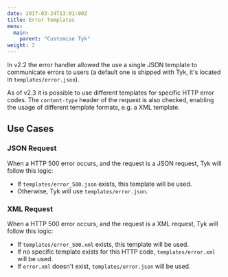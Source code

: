 ```yaml
---
date: 2017-03-24T13:01:00Z
title: Error Templates
menu:
  main:
    parent: "Customise Tyk"
weight: 2 
---
```


In v2.2 the error handler allowed the use a single JSON template to communicate errors to users (a default one is shipped with Tyk, it's located in `templates/error.json`).

As of v2.3 it is possible to use different templates for specific HTTP error codes. The `content-type` header of the request is also checked, enabling the usage of different template formats, e.g. a XML template.

## <a name="use-cases"></a> Use Cases

### JSON Request

When a HTTP 500 error occurs, and the request is a JSON request, Tyk will follow this logic:

*   If `templates/error_500.json` exists, this template will be used.
*   Otherwise, Tyk will use `templates/error.json`.

### XML Request

When a HTTP 500 error occurs, and the request is a XML request, Tyk will follow this logic:

*   If `templates/error_500.xml` exists, this template will be used.
*   If no specific template exists for this HTTP code, `templates/error.xml` will be used.
*   If `error.xml` doesn't exist, `templates/error.json` will be used.